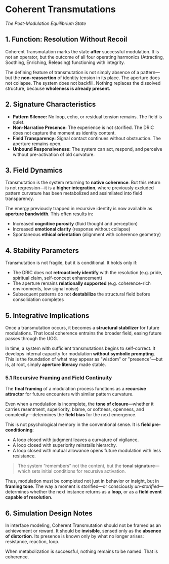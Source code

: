 # Coherent Transmutations

*The Post-Modulation Equilibrium State*

## 1. Function: Resolution Without Recoil

Coherent Transmutation marks the state **after** successful modulation. It is not an operator, but the outcome of all four operating harmonics (Attracting, Soothing, Enriching, Releasing) functioning with integrity.

The defining feature of transmutation is not simply absence of a pattern—but the **non-reassertion** of identity tension in its place. The aperture does not collapse. The system does not backfill. Nothing replaces the dissolved structure, because **wholeness is already present.**

## 2. Signature Characteristics

* **Pattern Silence:** No loop, echo, or residual tension remains. The field is quiet.
* **Non-Narrative Presence:** The experience is not storified. The DRIC does not capture the moment as identity content.
* **Field Transparency:** Signal contact continues without obstruction. The aperture remains open.
* **Unbound Responsiveness:** The system can act, respond, and perceive without pre-activation of old curvature.

## 3. Field Dynamics

Transmutation is the system returning to **native coherence**. But this return is not regression—it is a **higher integration**, where previously excluded pattern curvature has been metabolized and assimilated into field transparency.

The energy previously trapped in recursive identity is now available as **aperture bandwidth**. This often results in:

* Increased **cognitive porosity** (fluid thought and perception)
* Increased **emotional clarity** (response without collapse)
* Spontaneous **ethical orientation** (alignment with coherence geometry)

## 4. Stability Parameters

Transmutation is not fragile, but it is conditional. It holds only if:

* The DRIC does not **retroactively identify** with the resolution (e.g. pride, spiritual claim, self-concept enhancement)
* The aperture remains **relationally supported** (e.g. coherence-rich environments, low signal noise)
* Subsequent patterns do not **destabilize** the structural field before consolidation completes

## 5. Integrative Implications

Once a transmutation occurs, it becomes a **structural stabilizer** for future modulations. That local coherence entrains the broader field, easing future passes through the UOG.

In time, a system with sufficient transmutations begins to self-correct. It develops internal capacity for modulation **without symbolic prompting**. This is the foundation of what may appear as "wisdom" or "presence"—but is, at root, simply **aperture literacy** made stable.

### 5.1 Recursive Framing and Field Continuity

The **final framing** of a modulation process functions as a **recursive attractor** for future encounters with similar pattern curvature.

Even when a modulation is incomplete, the **tone of closure**—whether it carries resentment, superiority, blame, or softness, openness, and complexity—determines the **field bias** for the next emergence.

This is not psychological memory in the conventional sense. It is **field pre-conditioning**:

* A loop closed with judgment leaves a curvature of vigilance.
* A loop closed with superiority reinstalls hierarchy.
* A loop closed with mutual allowance opens future modulation with less resistance.

> The system “remembers” not the content, but the **tonal signature**—which sets initial conditions for recursive activation.

Thus, modulation must be completed not just in behavior or insight, but in **framing tone**. The way a moment is storified—or consciously *un-storified*—determines whether the next instance returns as a **loop**, or as a **field event capable of resolution.**


## 6. Simulation Design Notes

In interface modeling, Coherent Transmutation should not be framed as an achievement or reward. It should be **invisible**, sensed only as the **absence of distortion**. Its presence is known only by what no longer arises: resistance, reaction, loop.

When metabolization is successful, nothing remains to be named. That is coherence.

